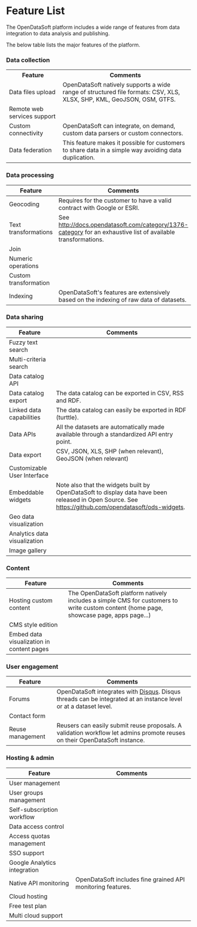 # Feature List

The OpenDataSoft platform includes a wide range of features from data integration to data analysis and publishing.

The below table lists the major features of the platform.

### Data collection

<table>
    <tr>
        <th>Feature</th>
        <th>Comments</th>
    </tr>
    <tr>
        <td>
            Data files upload
        </td>
        <td>
            OpenDataSoft natively supports a wide range of structured file formats: CSV, XLS, XLSX, SHP, KML, GeoJSON, OSM, GTFS.
        </td>
    </tr>
    <tr>
        <td>
            Remote web services support
        </td>
        <td>
            &nbsp;
        </td>
    </tr>
    <tr>
        <td>
            Custom connectivity
        </td>
        <td>
            OpenDataSoft can integrate, on demand, custom data parsers or custom connectors.
        </td>
    </tr>
    <tr>
        <td>
            Data federation
        </td>
        <td>
            This feature makes it possible for customers to share data in a simple way avoiding data duplication.
        </td>
    </tr>
</table>

### Data processing

Feature | Comments
------- | --------
Geocoding | Requires for the customer to have a valid contract with Google or ESRI.
Text transformations | See <http://docs.opendatasoft.com/category/1376-category> for an exhaustive list of available transformations.
Join | &nbsp;
Numeric operations | &nbsp;
Custom transformation | &nbsp;
Indexing | OpenDataSoft's features are extensively based on the indexing of raw data of datasets.

### Data sharing

Feature | Comments
------- | --------
Fuzzy text search | &nbsp;
Multi-criteria search | &nbsp;
Data catalog API | &nbsp;
Data catalog export | The data catalog can be exported in CSV, RSS and RDF.
Linked data capabilities | The data catalog can easily be exported in RDF (turttle).
Data APIs | All the datasets are automatically made available through a standardized API entry point.
Data export | CSV, JSON, XLS, SHP (when relevant), GeoJSON (when relevant)
Customizable User Interface | &nbsp;
Embeddable widgets | Note also that the widgets built by OpenDataSoft to display data have been released in Open Source. See <https://github.com/opendatasoft/ods-widgets>.
Geo data visualization | &nbsp;
Analytics data visualization | &nbsp;
Image gallery | &nbsp;


### Content

Feature | Comments
------- | --------
Hosting custom content | The OpenDataSoft platform natively includes a simple CMS for customers to write custom content (home page, showcase page, apps page...)
CMS style edition | &nbsp;
Embed data visualization in content pages | &nbsp;

### User engagement

Feature | Comments
------- | --------
Forums | OpenDataSoft integrates with [Disqus](https://disqus.com/). Disqus threads can be integrated at an instance level or at a dataset level.
Contact form | &nbsp;
Reuse management | Reusers can easily submit reuse proposals. A validation workflow let admins promote reuses on their OpenDataSoft instance.

### Hosting & admin

Feature | Comments
------- | --------
User management | &nbsp;
User groups management | &nbsp;
Self-subscription workflow | &nbsp;
Data access control | &nbsp;
Access quotas management | &nbsp;
SSO support | &nbsp;
Google Analytics integration | &nbsp;
Native API monitoring | OpenDataSoft includes fine grained API monitoring features.
Cloud hosting | &nbsp;
Free test plan | &nbsp;
Multi cloud support | &nbsp;
